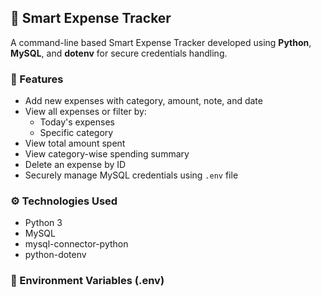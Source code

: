 ## 💼 Smart Expense Tracker

A command-line based Smart Expense Tracker developed using **Python**, **MySQL**, and **dotenv** for secure credentials handling.

### 🚀 Features
- Add new expenses with category, amount, note, and date
- View all expenses or filter by:
  - Today's expenses
  - Specific category
- View total amount spent
- View category-wise spending summary
- Delete an expense by ID
- Securely manage MySQL credentials using `.env` file

### ⚙️ Technologies Used
- Python 3
- MySQL
- mysql-connector-python
- python-dotenv

### 🔐 Environment Variables (.env)


